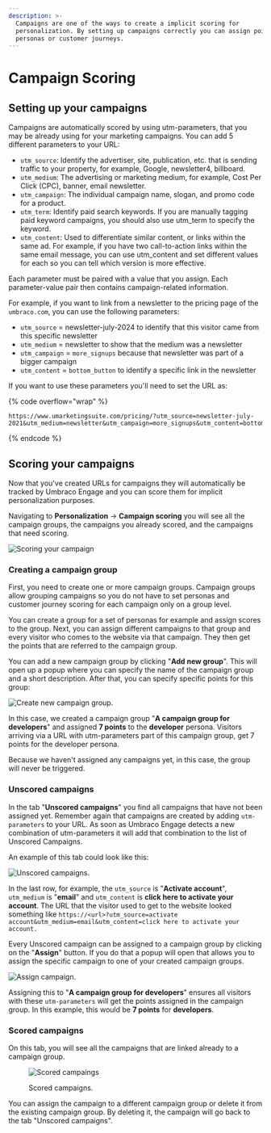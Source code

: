 ```yaml
---
description: >-
  Campaigns are one of the ways to create a implicit scoring for
  personalization. By setting up campaigns correctly you can assign points to
  personas or customer journeys.
---
```


# Campaign Scoring

## Setting up your campaigns

Campaigns are automatically scored by using utm-parameters, that you may be already using for your marketing campaigns. You can add 5 different parameters to your URL:

* `utm_source`: Identify the advertiser, site, publication, etc. that is sending traffic to your property, for example, Google, newsletter4, billboard.
* `utm_medium`: The advertising or marketing medium, for example, Cost Per Click (CPC), banner, email newsletter.
* `utm_campaign`: The individual campaign name, slogan, and promo code for a product.
* `utm_term`: Identify paid search keywords. If you are manually tagging paid keyword campaigns, you should also use utm_term to specify the keyword.
* `utm_content`: Used to differentiate similar content, or links within the same ad. For example, if you have two call-to-action links within the same email message, you can use utm_content and set different values for each so you can tell which version is more effective.

Each parameter must be paired with a value that you assign. Each parameter-value pair then contains campaign-related information.

For example, if you want to link from a newsletter to the pricing page of the `umbraco.com`, you can use the following parameters:

* `utm_source` = newsletter-july-2024 to identify that this visitor came from this specific newsletter
* `utm_medium` = newsletter to show that the medium was a newsletter
* `utm_campaign` = `more_signups` because that newsletter was part of a bigger campaign
* `utm_content` = `bottom_button` to identify a specific link in the newsletter

If you want to use these parameters you'll need to set the URL as:

{% code overflow="wrap" %}

```none
https://www.umarketingsuite.com/pricing/?utm_source=newsletter-july-2021&utm_medium=newsletter&utm_campaign=more_signups&utm_content=bottom_button
```

{% endcode %}

## Scoring your campaigns

Now that you've created URLs for campaigns they will automatically be tracked by Umbraco Engage and you can score them for implicit personalization purposes.

Navigating to **Personalization** -> **Campaign scoring** you will see all the campaign groups, the campaigns you already scored, and the campaigns that need scoring.

![Scoring your campaign](../../../.gitbook/assets/engage-personalization-campaign-scoring-v16.png)

### Creating a campaign group

First, you need to create one or more campaign groups. Campaign groups allow grouping campaigns so you do not have to set personas and customer journey scoring for each campaign only on a group level.

You can create a group for a set of personas for example and assign scores to the group. Next, you can assign different campaigns to that group and every visitor who comes to the website via that campaign. They then get the points that are referred to the campaign group.

You can add a new campaign group by clicking "**Add new group**". This will open up a popup where you can specify the name of the campaign group and a short description. After that, you can specify specific points for this group:

![Create new campaign group.](../../../.gitbook/assets/Create-new-campaign-group.png)

In this case, we created a campaign group "**A campaign group for developers**" and assigned **7 points** to the **developer** persona. Visitors arriving via a URL with utm-parameters part of this campaign group, get 7 points for the developer persona.

Because we haven't assigned any campaigns yet, in this case, the group will never be triggered.

### Unscored campaigns

In the tab "**Unscored campaigns**" you find all campaigns that have not been assigned yet. Remember again that campaigns are created by adding `utm-parameters` to your URL. As soon as Umbraco Engage detects a new combination of utm-parameters it will add that combination to the list of Unscored Campaigns.

An example of this tab could look like this:

![Unscored campaigns.](../../../.gitbook/assets/Unscored-campaigns.png)

In the last row, for example, the `utm_source` is "**Activate account**", `utm_medium` is "**email**" and `utm_content` is **click here to activate your account**. The URL that the visitor used to get to the website looked something like `https://<url>?utm_source=activate account&utm_medium=email&utm_content=click here to activate your account.`

Every Unscored campaign can be assigned to a campaign group by clicking on the "**Assign**" button. If you do that a popup will open that allows you to assign the specific campaign to one of your created campaign groups.

<div align="left">

![Assign campaign.](../../../.gitbook/assets/Assign-campaign.png)

</div>

Assigning this to "**A campaign group for developers**" ensures all visitors with these `utm-parameters` will get the points assigned in the campaign group. In this example, this would be **7 points** for **developers**.

### Scored campaigns

On this tab, you will see all the campaigns that are linked already to a campaign group.

<figure><img src="../../../.gitbook/assets/image (11) (1).png" alt="Scored campaings"><figcaption><p>Scored campaigns.</p></figcaption></figure>

You can assign the campaign to a different campaign group or delete it from the existing campaign group. By deleting it, the campaign will go back to the tab "Unscored campaigns".
